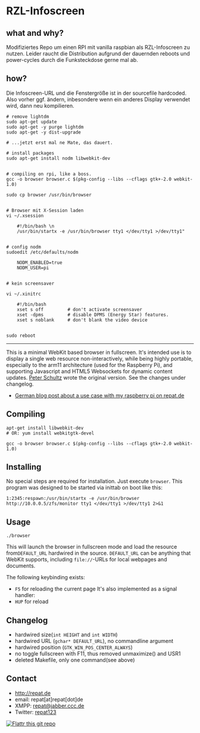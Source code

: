# RZL-Infoscreen

## what and why?
Modifiziertes Repo um einen RPI mit vanilla raspbian als RZL-Infoscreen zu nutzen. Leider raucht die Distribution aufgrund der dauernden reboots und power-cycles durch die Funksteckdose gerne mal ab.

## how?
Die Infoscreen-URL und die Fenstergröße ist in der sourcefile hardcoded. Also vorher ggf. ändern, inbesondere wenn ein anderes Display verwendet wird, dann neu kompilieren.

    # remove lightdm
    sudo apt-get update
    sudo apt-get -y purge lightdm
    sudo apt-get -y dist-upgrade 
    
    # ...jetzt erst mal ne Mate, das dauert.

    # install packages
    sudo apt-get install nodm libwebkit-dev
    

    # compiling on rpi, like a boss.
    gcc -o browser browser.c $(pkg-config --libs --cflags gtk+-2.0 webkit-1.0)

    sudo cp browser /usr/bin/browser

    
    # Browser mit X-Session laden
    vi ~/.xsession

        #!/bin/bash \n
        /usr/bin/startx -e /usr/bin/browser tty1 </dev/tty1 >/dev/tty1"

    
    # config nodm
    sudoedit /etc/defaults/nodm

        NODM_ENABLED=true
        NODM_USER=pi

    
    # kein screensaver
    
    vi ~/.xinitrc

        #!/bin/bash
        xset s off         # don't activate screensaver
        xset -dpms         # disable DPMS (Energy Star) features.
        xset s noblank     # don't blank the video device


    sudo reboot


-------

This is a minimal WebKit based browser in fullscreen.
It's intended use is to display a single web resource non-interactively,
while being highly portable, especially to the arm11 architecture (used for the Raspberry Pi), and supporting Javascript and HTML5 Websockets for dynamic content updates.
[Peter Schultz](https://github.com/pschultz/kiosk-browser "kiosk-browser on github") wrote the original version. See the changes under changelog.

* [German blog post about a use case with my raspberry pi on repat.de](http://repat.de/2013/03/raspberry-pi-als-kiosk-mit-resourcenschonendem-browser-und-vesa-mount/ "kiosk-browser on repat.de")

## Compiling
    apt-get install libwebkit-dev
    # OR: yum install webkitgtk-devel
    
    gcc -o browser browser.c $(pkg-config --libs --cflags gtk+-2.0 webkit-1.0)

## Installing
No special steps are required for installation. Just execute `browser`.
This program was designed to be started via inittab on boot like this:

    1:2345:respawn:/usr/bin/startx -e /usr/bin/browser http://10.0.0.5/zfs/monitor tty1 </dev/tty1 >/dev/tty1 2>&1

## Usage
    ./browser

This will launch the browser in fullscreen mode and load the resource from`DEFAULT_URL` hardwired in the source.
`DEFAULT_URL` can be anything that WebKit supports, including `file://`-URLs for local webpages and documents.

The following keybinding exists:
  - `F5` for reloading the current page
It's also implemented as a signal handler:
  - `HUP` for reload

## Changelog
* hardwired size(`int HEIGHT` and `int WIDTH`)
* hardwired URL (`gchar* DEFAULT_URL`), no commandline argument
* hardwired position (`GTK_WIN_POS_CENTER_ALWAYS`)
* no toggle fullscreen with F11, thus removed unmaximize() and USR1
* deleted Makefile, only one command(see above)

## Contact
* http://repat.de
* email: repat[at]repat[dot]de
* XMPP: repat@jabber.ccc.de
* Twitter: [repat123](https://twitter.com/repat123 "repat123 on twitter")

[![Flattr this git repo](http://api.flattr.com/button/flattr-badge-large.png)](https://flattr.com/submit/auto?user_id=repat&url=https://github.com/repat/kiosk-browser&title=kiosk-browser&language=&tags=github&category=software) 
